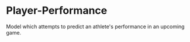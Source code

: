 # Player-Performance
Model which attempts to predict an athlete's performance in an upcoming game. 
